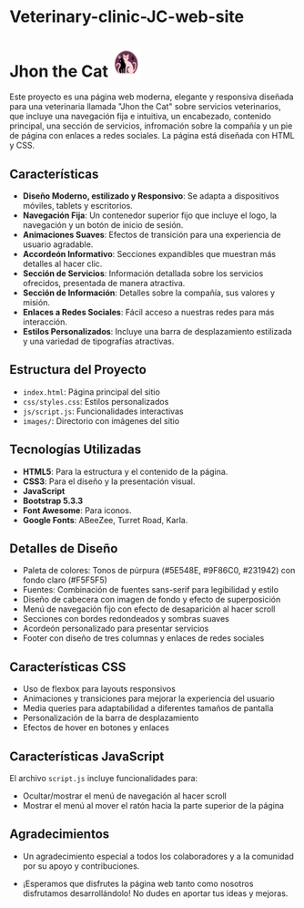 # Veterinary-clinic-JC-web-site

# Jhon the Cat <img src="images/Logo.png" width="50" height="50" alt="Descripción de la imagen">

Este proyecto es una página web moderna, elegante y responsiva diseñada para una veterinaria llamada "Jhon the Cat" sobre servicios veterinarios, que incluye una navegación fija e intuitiva, un encabezado, contenido principal, una sección de servicios, infromación sobre la compañía y un pie de página con enlaces a redes sociales. La página está diseñada con HTML y CSS.


## Características

- **Diseño Moderno, estilizado y Responsivo**: Se adapta a dispositivos móviles, tablets y escritorios.
- **Navegación Fija**: Un contenedor superior fijo que incluye el logo, la navegación y un botón de inicio de sesión.
- **Animaciones Suaves**: Efectos de transición para una experiencia de usuario agradable.
- **Accordeón Informativo**: Secciones expandibles que muestran más detalles al hacer clic.
- **Sección de Servicios**: Información detallada sobre los servicios ofrecidos, presentada de manera atractiva.
- **Sección de Información**: Detalles sobre la compañía, sus valores y misión.
- **Enlaces a Redes Sociales**: Fácil acceso a nuestras redes para más interacción.
- **Estilos Personalizados**: Incluye una barra de desplazamiento estilizada y una variedad de tipografías atractivas.

  
## Estructura del Proyecto

- `index.html`: Página principal del sitio
- `css/styles.css`: Estilos personalizados
- `js/script.js`: Funcionalidades interactivas
- `images/`: Directorio con imágenes del sitio


## Tecnologías Utilizadas

- **HTML5**: Para la estructura y el contenido de la página.
- **CSS3**: Para el diseño y la presentación visual.
- **JavaScript**
- **Bootstrap 5.3.3**
- **Font Awesome**: Para iconos.
- **Google Fonts**: ABeeZee, Turret Road, Karla.

## Detalles de Diseño

- Paleta de colores: Tonos de púrpura (#5E548E, #9F86C0, #231942) con fondo claro (#F5F5F5)
- Fuentes: Combinación de fuentes sans-serif para legibilidad y estilo
- Diseño de cabecera con imagen de fondo y efecto de superposición
- Menú de navegación fijo con efecto de desaparición al hacer scroll
- Secciones con bordes redondeados y sombras suaves
- Acordeón personalizado para presentar servicios
- Footer con diseño de tres columnas y enlaces de redes sociales

## Características CSS

- Uso de flexbox para layouts responsivos
- Animaciones y transiciones para mejorar la experiencia del usuario
- Media queries para adaptabilidad a diferentes tamaños de pantalla
- Personalización de la barra de desplazamiento
- Efectos de hover en botones y enlaces

## Características JavaScript

El archivo `script.js` incluye funcionalidades para:
- Ocultar/mostrar el menú de navegación al hacer scroll
- Mostrar el menú al mover el ratón hacia la parte superior de la página

## Agradecimientos

- Un agradecimiento especial a todos los colaboradores y a la comunidad por su apoyo y contribuciones.

- ¡Esperamos que disfrutes la página web tanto como nosotros disfrutamos desarrollándolo! No dudes en aportar tus ideas y mejoras.

